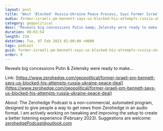 ```yaml
---
layout: post
title: "West 'Blocked' Russia-Ukraine Peace Process, Says Former Israeli PM"
audio: former-israeli-pm-bennett-says-us-blocked-his-attempts-russia-ukraine-peace-deal-0
category: geopolitical
desc: "Reveals big concessions Putin &amp; Zelensky were ready to make..."
duration: 00:03:54
length: 234
datetime: Tue, 07 Feb 2023 02:00:00 +0000
tags: podcast
guid: former-israeli-pm-bennett-says-us-blocked-his-attempts-russia-ukraine-peace-deal-0
order: 0
---
```

Reveals big concessions Putin &amp; Zelensky were ready to make...

Link: [https://www.zerohedge.com/geopolitical/former-israeli-pm-bennett-says-us-blocked-his-attempts-russia-ukraine-peace-deal](https://www.zerohedge.com/geopolitical/former-israeli-pm-bennett-says-us-blocked-his-attempts-russia-ukraine-peace-deal)

About: The Zerohedge Podcast is a non-commercial, automated program, designed to give people a way to get news from Zerohedge in an audio format.  I am actively working on tweaking and improving the setup to create a better listening experience (February 2023).  Suggestions are welcome: [zerohedgePodcast@outlook.com](mailto:zerohedgePodcast@outlook.com)